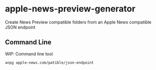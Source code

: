 # apple-news-preview-generator

Create News Preview compatible folders from an Apple News compatible JSON endpoint

## Command Line

WIP: Command line tool

`anpg apple-news.com/patible/json-endpoint`
